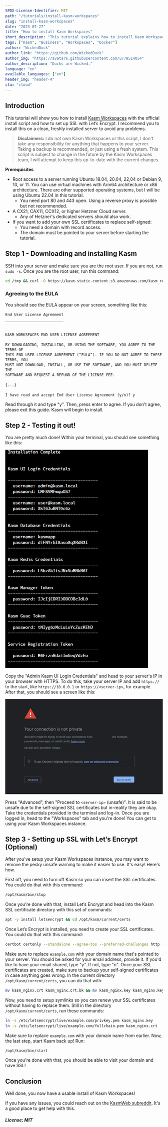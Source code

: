 ```yaml
---
SPDX-License-Identifier: MIT
path: "/tutorials/install-kasm-workspaces"
slug: "install-kasm-workspaces"
date: "2023-07-27"
title: "How to install Kasm Workspaces"
short_description: "This tutorial explains how to install Kasm Workspaces with the official install script."
tags: ["Kasm", "Business", "Workspaces", "Docker"]
author: "WickedDuck"
author_link: "https://github.com/WickedDuck"
author_img: "https://avatars.githubusercontent.com/u/79514054"
author_description: "Ducks are Wicked."
language: "en"
available_languages: ["en"]
header_img: "header-4"
cta: "cloud"
---
```


## Introduction

This tutorial will show you how to install [Kasm Workspaces](https://kasmweb.com/) with the official install script and how to set up SSL with Let’s Encrypt. I recommend you to install this on a clean, freshly installed server to avoid any problems.

> **Disclaimers:** I do not own Kasm Workspaces or this script, I don't take any responsibility for anything that happens to your server. Taking a backup is recommended, or just using a fresh system. This script is subject to change in the future by the Kasm Workspaces team, I will attempt to keep this up-to-date with the current changes.

**Prerequisites**

* Root access to a server running Ubuntu 18.04, 20.04, 22,04 or Debian 9, 10, or 11. You can use virtual machines with Arm64 architecture or x86 architecture. There are other supported operating systems, but I will be using Ubuntu 22.04 in this tutorial.
  * You need port 80 and 443 open. Using a reverse proxy is possible but not recommended.
* A CX21, CAX11, CCX12, or higher Hetzner Cloud server.
  * Any of Hetzner's dedicated servers should also work.
* If you want to add your own SSL certificates to replace self-signed:
  * You need a domain with record access.
  * The domain must be pointed to your server before starting the tutorial.

## Step 1 - Downloading and installing Kasm

SSH into your server and make sure you are the root user. If you are not, run `sudo -s`. Once you are the root user, run this command:

```bash
cd /tmp && curl -O https://kasm-static-content.s3.amazonaws.com/kasm_release_1.13.1.421524.tar.gz && tar -xf kasm_release_1.13.1.421524.tar.gz && bash kasm_release/install.sh
```

### Agreeing to the EULA

You should see the EULA appear on your screen, something like this:

```text
End User License Agreement
__________________________


KASM WORKSPACES END USER LICENSE AGREEMENT

BY DOWNLOADING, INSTALLING, OR USING THE SOFTWARE, YOU AGREE TO THE TERMS OF
THIS END USER LICENSE AGREEMENT (“EULA”). IF YOU DO NOT AGREE TO THESE TERMS, YOU
MUST NOT DOWNLOAD, INSTALL, OR USE THE SOFTWARE, AND YOU MUST DELETE THE
SOFTWARE AND REQUEST A REFUND OF THE LICENSE FEE.

{...}

I have read and accept End User License Agreement (y/n)? y
```

Read through it and type "y". Then, press enter to agree. If you don't agree, please exit this guide. Kasm will begin to install.

## Step 2 - Testing it out!

You are pretty much done! Within your terminal, you should see something like this:

![LoginInformation](images/login.png)

Copy the "Admin Kasm UI Login Credentials" and head to your server's IP in your browser with HTTPS. To do this, take your server IP and add `https://` to the start, like `https://10.0.0.1` or `https://<server-ip>`, for example. After that, you should see a screen like this:

![self-signed](images/safety.png)

Press "Advanced", then "Proceed to `<server-ip>` (unsafe)". It is said to be unsafe due to the self-signed SSL certificates but in-reality they are okay. Take the credentials provided in the terminal and log-in. Once you are logged in, head to the "Workspaces" tab and you're done! You can get to using your Kasm Workspaces instance.

## Step 3 - Setting up SSL with Let’s Encrypt (Optional)

After you've setup your Kasm Workspaces instance, you may want to remove the pesky unsafe warning to make it easier to use. It's easy! Here's how.

First off, you need to turn off Kasm so you can insert the SSL certificates. You could do that with this command:

```bash
/opt/kasm/bin/stop
```

Once you're done with that, install Let’s Encrypt and head into the Kasm SSL certificate directory with this set of commands:

```bash
apt -y install letsencrypt && cd /opt/kasm/current/certs
```

Once Let’s Encrypt is installed, you need to create your SSL certificates. You could do that with this command:

```bash
certbot certonly --standalone --agree-tos --preferred-challenges http -d example.com
```

Make sure to replace `example.com` with your domain name that's pointed to your server. You should be asked for your email address, provide it. If you'd like to have your email shared, type "y". If not, type "n". Once your SSL certificates are created, make sure to backup your self-signed certificates in case anything goes wrong. In the current directory `/opt/kasm/current/certs`, you can do that with:

```bash
mv kasm_nginx.crt kasm_nginx.crt.bk && mv kasm_nginx.key kasm_nginx.key.bk
```

Now, you need to setup symlinks so you can renew your SSL certificates without having to replace them. Still in the directory `/opt/kasm/current/certs`, run these commands:

```bash
ln -s /etc/letsencrypt/live/example.com/privkey.pem kasm_nginx.key
ln -s /etc/letsencrypt/live/example.com/fullchain.pem kasm_nginx.crt
```

Make sure to replace `example.com` with your domain name from earlier. Now, the last step, start Kasm back up! Run:

```bash
/opt/kasm/bin/start
```

Once you're done with that, you should be able to visit your domain and have SSL!

## Conclusion

Well done, you now have a usable install of Kasm Workspaces!

If you have any issues, you could reach out on the [KasmWeb subreddit](https://reddit.com/r/kasmweb). It's a good place to get help with this.

##### License: MIT

<!--

Contributor's Certificate of Origin

By making a contribution to this project, I certify that:

(a) The contribution was created in whole or in part by me and I have
    the right to submit it under the license indicated in the file; or

(b) The contribution is based upon previous work that, to the best of my
    knowledge, is covered under an appropriate license and I have the
    right under that license to submit that work with modifications,
    whether created in whole or in part by me, under the same license
    (unless I am permitted to submit under a different license), as
    indicated in the file; or

(c) The contribution was provided directly to me by some other person
    who certified (a), (b) or (c) and I have not modified it.

(d) I understand and agree that this project and the contribution are
    public and that a record of the contribution (including all personal
    information I submit with it, including my sign-off) is maintained
    indefinitely and may be redistributed consistent with this project
    or the license(s) involved.

Signed-off-by: Logan Furgason <furgasonlogan+hetzner@gmail.com>

-->